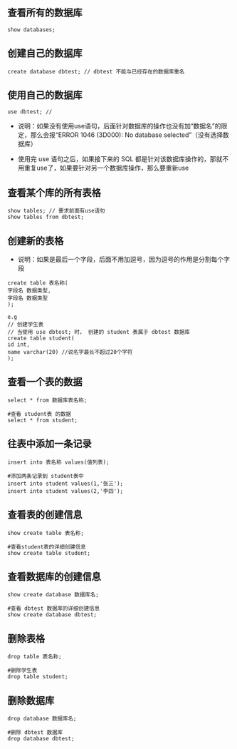 
## 查看所有的数据库

```
show databases;
```

## 创建自己的数据库
```
create database dbtest; // dbtest 不能与已经存在的数据库重名
```

## 使用自己的数据库

```
use dbtest; // 
```

- 说明：如果没有使用use语句，后面针对数据库的操作也没有加“数据名”的限定，那么会报“ERROR 1046
(3D000): No database selected”（没有选择数据库）

- 使用完 use 语句之后，如果接下来的 SQL 都是针对该数据库操作的，那就不用重复use了，如果要针对另一个数据库操作，那么要重新use


## 查看某个库的所有表格

```
show tables; // 要求前面有use语句
show tables from dbtest;
```

## 创建新的表格

- 说明：如果是最后一个字段，后面不用加逗号，因为逗号的作用是分割每个字段

```
create table 表名称(
字段名 数据类型,
字段名 数据类型
);

e.g
// 创建学生表
// 当使用 use dbtest; 时， 创建的 student 表属于 dbtest 数据库
create table student(
id int,
name varchar(20) //说名字最长不超过20个字符
);

```

## 查看一个表的数据

```
select * from 数据库表名称;

#查看 student表 的数据
select * from student;

```

## 往表中添加一条记录

```
insert into 表名称 values(值列表);

#添加两条记录到 student表中
insert into student values(1,'张三');
insert into student values(2,'李四');
```

## 查看表的创建信息

```
show create table 表名称;

#查看student表的详细创建信息
show create table student;
```

## 查看数据库的创建信息

```
show create database 数据库名;

#查看 dbtest 数据库的详细创建信息
show create database dbtest;
```

## 删除表格

```
drop table 表名称;

#删除学生表
drop table student;

```

## 删除数据库

```
drop database 数据库名;

#删除 dbtest 数据库
drop database dbtest;
```